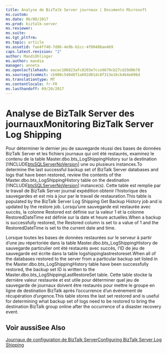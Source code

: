 ```yaml
---
title: Analyse de BizTalk Server journaux | Documents Microsoft
ms.custom: 
ms.date: 06/08/2017
ms.prod: biztalk-server
ms.reviewer: 
ms.suite: 
ms.tgt_pltfrm: 
ms.topic: article
ms.assetid: fae4ff40-7d86-4e9b-b1cc-4f00486ae4b9
caps.latest.revision: "2"
author: MandiOhlinger
ms.author: mandia
manager: anneta
ms.openlocfilehash: eacec106823afc8203e7cce9679cb27cd29d0b78
ms.sourcegitcommit: cb908c540d8f1a692d01dc8f313e16cb4b4e696d
ms.translationtype: MT
ms.contentlocale: fr-FR
ms.lasthandoff: 09/20/2017
---
```

# <a name="monitoring-biztalk-server-log-shipping"></a><span data-ttu-id="9f322-102">Analyse de BizTalk Server des journaux</span><span class="sxs-lookup"><span data-stu-id="9f322-102">Monitoring BizTalk Server Log Shipping</span></span>
<span data-ttu-id="9f322-103">Pour déterminer le dernier jeu de sauvegarde réussi des bases de données BizTalk Server et les fichiers journaux qui ont été restaurés, examinez le contenu de la table Master.dbo.bts_LogShippingHistory sur la destination [!INCLUDE[btsSQLServerNoVersion](../includes/btssqlservernoversion-md.md)] une ou plusieurs instances.</span><span class="sxs-lookup"><span data-stu-id="9f322-103">To determine the last successful backup set of BizTalk Server databases and logs that have been restored, review the contents of the Master.dbo.bts_LogShippingHistory table on the destination [!INCLUDE[btsSQLServerNoVersion](../includes/btssqlservernoversion-md.md)] instance(s).</span></span> <span data-ttu-id="9f322-104">Cette table est remplie par le travail de BizTalk Server journal expédition obtenir l’historique des sauvegardes et est mis à jour par le travail de restauration.</span><span class="sxs-lookup"><span data-stu-id="9f322-104">This table is populated by the BizTalk Server Log Shipping Get Backup History job and is updated by the restore job.</span></span> <span data-ttu-id="9f322-105">Lorsqu’une sauvegarde est restaurée avec succès, la colonne Restored est définie sur la valeur 1 et la colonne RestoredDateTime est définie sur la date et heure actuelles.</span><span class="sxs-lookup"><span data-stu-id="9f322-105">When a backup is successfully restored, the Restored column is set to a value of 1 and the RestoredDateTime is set to the current date and time.</span></span>  
  
 <span data-ttu-id="9f322-106">Lorsque toutes les bases de données restaurées sur le serveur à partir d’une jeu répertoriée dans la table Master.dbo.bts_LogShippingHistory de sauvegarde particulier ont été restaurés avec succès, l’ID de jeu de sauvegarde est écrite dans la table logshippinglastrestoreset.</span><span class="sxs-lookup"><span data-stu-id="9f322-106">When all of the databases restored to the server from a particular backup set listed in the Master.dbo.bts_LogShippingHistory table have been successfully restored, the backup set ID is written to the Master.dbo.bts_LogShippingLastRestoreSet table.</span></span> <span data-ttu-id="9f322-107">Cette table stocke la dernière valeur restaurée et est utile pour déterminer quel jeu de sauvegarde de journaux doivent être restaurés pour mettre le groupe en ligne de destination BizTalk après l’occurrence d’un événement de récupération d’urgence.</span><span class="sxs-lookup"><span data-stu-id="9f322-107">This table stores the last set restored and is useful for determining what backup set of logs need to be restored to bring the destination BizTalk group online after the occurrence of a disaster recovery event.</span></span>  
  
## <a name="see-also"></a><span data-ttu-id="9f322-108">Voir aussi</span><span class="sxs-lookup"><span data-stu-id="9f322-108">See Also</span></span>  
 [<span data-ttu-id="9f322-109">Journaux de configuration de BizTalk Server</span><span class="sxs-lookup"><span data-stu-id="9f322-109">Configuring BizTalk Server Log Shipping</span></span>](../technical-guides/configuring-biztalk-server-log-shipping.md)